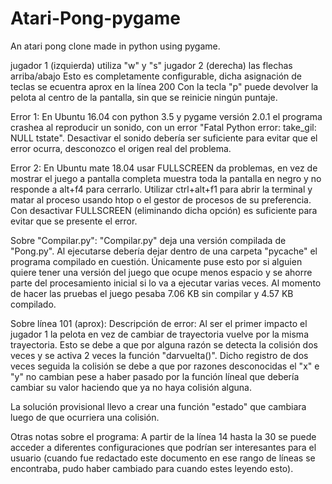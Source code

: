 # Atari-Pong-pygame
An atari pong clone made in python using pygame. 

jugador 1 (izquierda) utiliza "w" y "s" 
jugador 2 (derecha) las flechas arriba/abajo 
Esto es completamente configurable, dicha asignación de teclas se ecuentra aprox en la línea 200
Con la tecla "p" puede devolver la pelota al centro de la pantalla, sin que se reinicie ningún puntaje.

Error 1:
En Ubuntu 16.04 con python 3.5 y pygame versión 2.0.1 el programa crashea al reproducir un sonido, con un error "Fatal Python error: take_gil: NULL tstate". 
Desactivar el sonido debería ser suficiente para evitar que el error ocurra, desconozco el origen real del problema.

Error 2:
En Ubuntu mate 18.04 usar FULLSCREEN da problemas, en vez de mostrar el juego a pantalla completa muestra toda la pantalla en negro y no responde a alt+f4 para cerrarlo. Utilizar ctrl+alt+f1
para abrir la terminal y matar al proceso usando htop o el gestor de procesos de su preferencia. Con desactivar FULLSCREEN (eliminando dicha opción) es suficiente para evitar que se presente el error.

Sobre "Compilar.py":
"Compilar.py" deja una versión compilada de "Pong.py".
Al ejecutarse debería dejar dentro de una carpeta "pycache" el programa compilado en cuestión.
Únicamente puse esto por si alguien quiere tener una versión del juego que ocupe menos espacio y se ahorre parte del procesamiento inicial si lo va a ejecutar varias veces.
Al momento de hacer las pruebas el juego pesaba 7.06 KB sin compilar y 4.57 KB compilado. 

Sobre línea 101 (aprox):
Descripción de error:
Al ser el primer impacto el jugador 1 la pelota en vez de cambiar de trayectoria vuelve por la misma trayectoria.
Esto se debe a que por alguna razón se detecta la colisión dos veces y se activa 2 veces la función "darvuelta()". Dicho registro de dos veces seguida la colisión se debe a que por razones desconocidas el "x" e "y" no cambian pese
a haber pasado por la función líneal que debería cambiar su valor haciendo que ya no haya colisión alguna.

La solución provisional llevo a crear una función "estado" que cambiara luego de que ocurriera una colisión.

Otras notas sobre el programa:
A partir de la línea 14 hasta la 30 se puede acceder a diferentes configuraciones que podrían ser interesantes para el usuario (cuando fue redactado este documento en ese rango de líneas se encontraba,
pudo haber cambiado para cuando estes leyendo esto).
